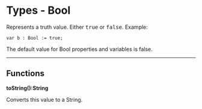 # Types - Bool

Represents a truth value. Either <tt>true</tt> or <tt>false</tt>. Example:

    var b : Bool := true;

The default value for Bool properties and variables is false.

---

Functions
----

**toString():String**

Converts this value to a String.
